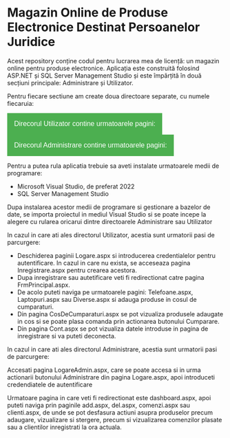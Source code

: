  <h1>Magazin Online de Produse Electronice Destinat Persoanelor Juridice</h1>
    <p>Acest repository conține codul pentru lucrarea mea de licență: un magazin online pentru produse electronice. Aplicația este construită folosind ASP.NET și SQL Server Management Studio și este împărțită în două secțiuni principale: Administrare și Utilizator.</p>
    <p>Pentru fiecare sectiune am create doua directoare separate, cu numele fiecaruia:</p>
<div style="position: relative; display: inline-block;">
    <button style="background-color: #4CAF50; color: white; padding: 16px; font-size: 16px; border: none; cursor: pointer;">
        Direcorul Utilizator contine urmatoarele pagini:
    </button>
    <ul style="display: none; position: absolute; background-color: #f9f9f9; min-width: 160px; box-shadow: 0px 8px 16px 0px rgba(0,0,0,0.2); z-index: 1; list-style-type: none; padding: 0;">
        <li style="color: black; padding: 12px 16px; text-decoration: none; display: block;">
            <a href="#" style="color: black; text-decoration: none;">Principal.Master</a>
        </li>
        <li style="color: black; padding: 12px 16px; text-decoration: none; display: block;">
            <a href="#" style="color: black; text-decoration: none;">Logare.aspx</a>
        </li>
      <li style="color: black; padding: 12px 16px; text-decoration: none; display: block;">
            <a href="#" style="color: black; text-decoration: none;">Inregistrare.aspx</a>
        </li>
        <li style="color: black; padding: 12px 16px; text-decoration: none; display: block;">
            <a href="#" style="color: black; text-decoration: none;">FrmPrincipal.aspx</a>
        </li>
       <li style="color: black; padding: 12px 16px; text-decoration: none; display: block;">
            <a href="#" style="color: black; text-decoration: none;">Telefoane.aspx</a>
        </li>
       <li style="color: black; padding: 12px 16px; text-decoration: none; display: block;">
            <a href="#" style="color: black; text-decoration: none;">Laptopuri.aspx</a>
        </li>
        <li style="color: black; padding: 12px 16px; text-decoration: none; display: block;">
            <a href="#" style="color: black; text-decoration: none;">Diverse.aspx</a>
        </li>
       <li style="color: black; padding: 12px 16px; text-decoration: none; display: block;">
            <a href="#" style="color: black; text-decoration: none;">CosDeCumparaturi.aspx</a>
        </li>
        <li style="color: black; padding: 12px 16px; text-decoration: none; display: block;">
            <a href="#" style="color: black; text-decoration: none;">Cont.aspx</a>
        </li>
    </ul>
</div>
<div style="position: relative; display: inline-block;">
    <button style="background-color: #4CAF50; color: white; padding: 16px; font-size: 16px; border: none; cursor: pointer;">
        Direcorul Administrare contine urmatoarele pagini:
    </button>
    <ul style="display: none; position: absolute; background-color: #f9f9f9; min-width: 160px; box-shadow: 0px 8px 16px 0px rgba(0,0,0,0.2); z-index: 1; list-style-type: none; padding: 0;">
        <li style="color: black; padding: 12px 16px; text-decoration: none; display: block;">
            <a href="#" style="color: black; text-decoration: none;">Admin.Master</a>
        </li>
        <li style="color: black; padding: 12px 16px; text-decoration: none; display: block;">
            <a href="#" style="color: black; text-decoration: none;">LogareAdmin.aspx</a>
        </li>
        <li style="color: black; padding: 12px 16px; text-decoration: none; display: block;">
            <a href="#" style="color: black; text-decoration: none;">dashboard.aspx</a>
        </li>
       <li style="color: black; padding: 12px 16px; text-decoration: none; display: block;">
            <a href="#" style="color: black; text-decoration: none;">add.aspx</a>
        </li>
       <li style="color: black; padding: 12px 16px; text-decoration: none; display: block;">
            <a href="#" style="color: black; text-decoration: none;">del.aspx</a>
        </li>
        <li style="color: black; padding: 12px 16px; text-decoration: none; display: block;">
            <a href="#" style="color: black; text-decoration: none;">clienti.aspx</a>
        </li>
        <li style="color: black; padding: 12px 16px; text-decoration: none; display: block;">
            <a href="#" style="color: black; text-decoration: none;">comenzi.aspx</a>
        </li>
    </ul>
</div>
<p>Pentru a putea rula aplicatia trebuie sa aveti instalate urmatoarele medii de programare:</p>
<ul>
  <li>Microsoft Visual Studio, de preferat 2022</li>
  <li>SQL Server Management Studio</li>
</ul>
<p>Dupa instalarea acestor medii de programare si gestionare a bazelor de date, se importa proiectul in mediul Visual Studio si se poate incepe la alegere cu rularea oricarui dintre directoarele Administrare sau Utilizator</p>
<p>In cazul in care ati ales directorul Utilizator, acestia sunt urmatorii pasi de parcurgere:</p>
<ul>
  <li>Deschiderea paginii Logare.aspx si introducerea credentialelor pentru autentificare. In cazul in care nu exista, se acceseaza pagina Inregistrare.aspx pentru crearea acestora.</li>
  <li>Dupa inregistrare sau autetificare veti fi redirectionat catre pagina FrmPrincipal.aspx.</li>
  <li>De acolo puteti naviga pe urmatoarele pagini: Telefoane.aspx, Laptopuri.aspx sau Diverse.aspx si adauga produse in cosul de cumparaturi.</li>
  <li>Din pagina CosDeCumparaturi.aspx se pot vizualiza produsele adaugate in cos si se poate plasa comanda prin actionarea butonului Cumparare.</li>
  <li>Din pagina Cont.aspx se pot vizualiza datele introduse in pagina de inregistrare si va puteti deconecta.</li>
</ul>
<p>In cazul in care ati ales directorul Administrare, acestia sunt urmatorii pasi de parcurgere:</p>
<p>Accesati pagina LogareAdmin.aspx, care se poate accesa si in urma actionarii butonului Administrare din pagina Logare.aspx, apoi introduceti credendiatele de autentificare</p>
<p>Urmatoare pagina in care veti fi redirectionat este dashboard.aspx, apoi puteti naviga prin paginile add.aspx, del.aspx, comenzi.aspx sau clienti.aspx, de unde se pot desfasura actiuni asupra produselor precum adaugare, vizualizare si stergere, precum si vizualizarea comenzilor plasate sau a clientilor inregistrati la ora actuala. </p>



